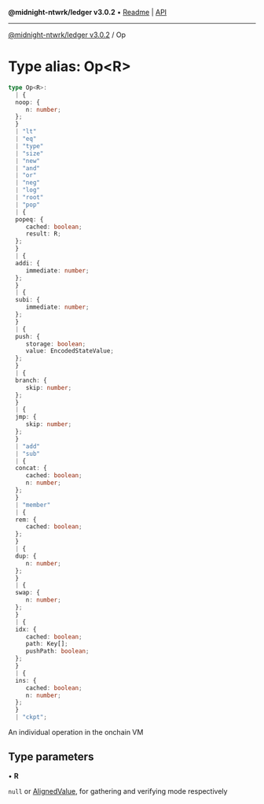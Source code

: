 **@midnight-ntwrk/ledger v3.0.2** • [Readme](../README.md) \| [API](../globals.md)

***

[@midnight-ntwrk/ledger v3.0.2](../README.md) / Op

# Type alias: Op\<R\>

```ts
type Op<R>: 
  | {
  noop: {
     n: number;
  };
  }
  | "lt"
  | "eq"
  | "type"
  | "size"
  | "new"
  | "and"
  | "or"
  | "neg"
  | "log"
  | "root"
  | "pop"
  | {
  popeq: {
     cached: boolean;
     result: R;
  };
  }
  | {
  addi: {
     immediate: number;
  };
  }
  | {
  subi: {
     immediate: number;
  };
  }
  | {
  push: {
     storage: boolean;
     value: EncodedStateValue;
  };
  }
  | {
  branch: {
     skip: number;
  };
  }
  | {
  jmp: {
     skip: number;
  };
  }
  | "add"
  | "sub"
  | {
  concat: {
     cached: boolean;
     n: number;
  };
  }
  | "member"
  | {
  rem: {
     cached: boolean;
  };
  }
  | {
  dup: {
     n: number;
  };
  }
  | {
  swap: {
     n: number;
  };
  }
  | {
  idx: {
     cached: boolean;
     path: Key[];
     pushPath: boolean;
  };
  }
  | {
  ins: {
     cached: boolean;
     n: number;
  };
  }
  | "ckpt";
```

An individual operation in the onchain VM

## Type parameters

• **R**

`null` or [AlignedValue](AlignedValue.md), for gathering and verifying
mode respectively
